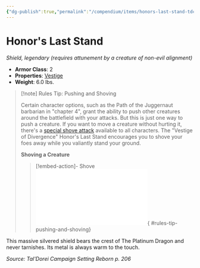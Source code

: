 ```yaml
---
{"dg-publish":true,"permalink":"/compendium/items/honors-last-stand-tdcsr/","tags":["compendium/src/5e/tdcsr","item/armor/shield","item/attunement/required","item/property/vestige","item/rarity/legendary"]}
---
```


# Honor's Last Stand
*Shield, legendary (requires attunement by a creature of non-evil alignment)*  

- **Armor Class**: 2
- **Properties**: [Vestige](rules/item-properties.md#Vestige)
- **Weight**: 6.0 lbs.

> [!note] Rules Tip: Pushing and Shoving
> 
> Certain character options, such as the Path of the Juggernaut barbarian in "chapter 4", grant the ability to push other creatures around the battlefield with your attacks. But this is just one way to push a creature. If you want to move a creature without hurting it, there's a [special shove attack](rules/actions.md#shove) available to all characters. The "Vestige of Divergence" Honor's Last Stand encourages you to shove your foes away while you valiantly stand your ground.
> 
> **Shoving a Creature** 
> 
> > [!embed-action]- Shove
> > ![Shove](rules/actions.md#Shove){ #rules-tip-pushing-and-shoving}


This massive silvered shield bears the crest of The Platinum Dragon and never tarnishes. Its metal is always warm to the touch.

*Source: Tal'Dorei Campaign Setting Reborn p. 206*